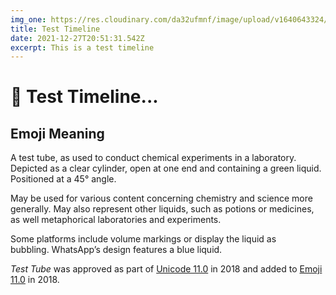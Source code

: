 ```yaml
---
img_one: https://res.cloudinary.com/da32ufmnf/image/upload/v1640643324/proportional.design/IMG_7756_gzjbfj.jpg
title: Test Timeline
date: 2021-12-27T20:51:31.542Z
excerpt: This is a test timeline
---
```


# 🧪 Test Timeline...

## Emoji Meaning

A test tube, as used to conduct chemical experiments in a laboratory. Depicted as a clear cylinder, open at one end and containing a green liquid. Positioned at a 45° angle.

May be used for various content concerning chemistry and science more generally. May also represent other liquids, such as potions or medicines, as well metaphorical laboratories and experiments.

Some platforms include volume markings or display the liquid as bubbling. WhatsApp’s design features a blue liquid.

*Test Tube* was approved as part of [Unicode 11.0](https://emojipedia.org/unicode-11.0/) in 2018 and added to [Emoji 11.0](https://emojipedia.org/emoji-11.0/) in 2018.
